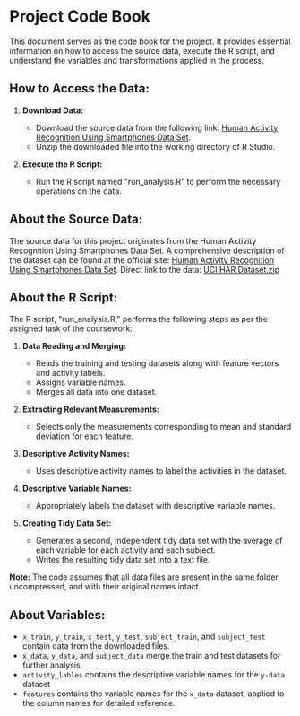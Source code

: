 # Project Code Book

This document serves as the code book for the project. It provides essential information on how to access the source data, execute the R script, and understand the variables and transformations applied in the process.

## How to Access the Data:

1. **Download Data:**
   - Download the source data from the following link: [Human Activity Recognition Using Smartphones Data Set](http://archive.ics.uci.edu/ml/datasets/Human+Activity+Recognition+Using+Smartphones).
   - Unzip the downloaded file into the working directory of R Studio.

2. **Execute the R Script:**
   - Run the R script named "run_analysis.R" to perform the necessary operations on the data.

## About the Source Data:

The source data for this project originates from the Human Activity Recognition Using Smartphones Data Set. A comprehensive description of the dataset can be found at the official site: [Human Activity Recognition Using Smartphones Data Set](http://archive.ics.uci.edu/ml/datasets/Human+Activity+Recognition+Using+Smartphones).
Direct link to the data: [UCI HAR Dataset.zip](https://d396qusza40orc.cloudfront.net/getdata%2Fprojectfiles%2FUCI%20HAR%20Dataset.zip)

## About the R Script:

The R script, "run_analysis.R," performs the following steps as per the assigned task of the coursework:

1. **Data Reading and Merging:**
   - Reads the training and testing datasets along with feature vectors and activity labels.
   - Assigns variable names.
   - Merges all data into one dataset.

2. **Extracting Relevant Measurements:**
   - Selects only the measurements corresponding to mean and standard deviation for each feature.

3. **Descriptive Activity Names:**
   - Uses descriptive activity names to label the activities in the dataset.

4. **Descriptive Variable Names:**
   - Appropriately labels the dataset with descriptive variable names.

5. **Creating Tidy Data Set:**
   - Generates a second, independent tidy data set with the average of each variable for each activity and each subject.
   - Writes the resulting tidy data set into a text file.

**Note:** The code assumes that all data files are present in the same folder, uncompressed, and with their original names intact.

## About Variables:

- `x_train`, `y_train`, `x_test`, `y_test`, `subject_train`, and `subject_test` contain data from the downloaded files.
- `x_data`, `y_data`, and `subject_data` merge the train and test datasets for further analysis.
- `activity_lables` contains the descriptive variable names for the `y-data` dataset
- `features` contains the variable names for the `x_data` dataset, applied to the column names for detailed reference.

